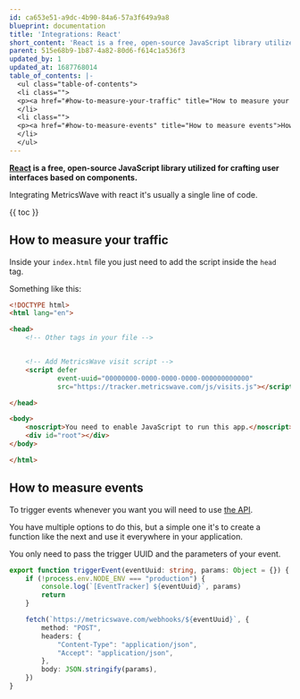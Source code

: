 ```yaml
---
id: ca653e51-a9dc-4b90-84a6-57a3f649a9a8
blueprint: documentation
title: 'Integrations: React'
short_content: 'React is a free, open-source JavaScript library utilized for crafting user interfaces based on components.'
parent: 515e68b9-1b87-4a82-80d6-f614c1a536f3
updated_by: 1
updated_at: 1687768014
table_of_contents: |-
  <ul class="table-of-contents">
  <li class="">
  <p><a href="#how-to-measure-your-traffic" title="How to measure your traffic">How to measure your traffic</a></p>
  </li>
  <li class="">
  <p><a href="#how-to-measure-events" title="How to measure events">How to measure events</a></p>
  </li>
  </ul>
---
```


**[React](https://react.dev/) is a free, open-source JavaScript library utilized for crafting user interfaces based on
components.**

Integrating MetricsWave with react it's usually a single line of code.

{{ toc }}

## How to measure your traffic

Inside your `index.html` file you just need to add the script inside the `head` tag.

Something like this:

```html
<!DOCTYPE html>
<html lang="en">

<head>
    <!-- Other tags in your file -->


    <!-- Add MetricsWave visit script -->
    <script defer
            event-uuid="00000000-0000-0000-0000-000000000000"
            src="https://tracker.metricswave.com/js/visits.js"></script>

</head>

<body>
    <noscript>You need to enable JavaScript to run this app.</noscript>
    <div id="root"></div>
</body>

</html>
```

## How to measure events

To trigger events whenever you want you will need to
use [the API](/documentation/tracking/events).

You have multiple options to do this, but a simple one it's to create a function like the next and use it everywhere in
your application.

You only need to pass the trigger UUID and the parameters of your event.

```typescript
export function triggerEvent(eventUuid: string, params: Object = {}) {
    if (!process.env.NODE_ENV === "production") {
        console.log(`[EventTracker] ${eventUuid}`, params)
        return
    }

    fetch(`https://metricswave.com/webhooks/${eventUuid}`, {
        method: "POST",
        headers: {
            "Content-Type": "application/json",
            "Accept": "application/json",
        },
        body: JSON.stringify(params),
    })
}
```
